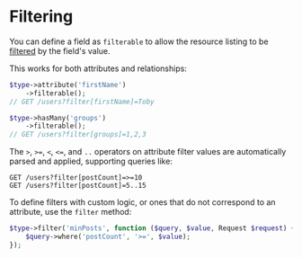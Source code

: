 # Filtering

You can define a field as `filterable` to allow the resource listing to be [filtered](https://jsonapi.org/recommendations/#filtering) by the field's value.

This works for both attributes and relationships:

```php
$type->attribute('firstName')
    ->filterable();
// GET /users?filter[firstName]=Toby

$type->hasMany('groups')
    ->filterable();
// GET /users?filter[groups]=1,2,3
```

The `>`, `>=`, `<`, `<=`, and `..` operators on attribute filter values are automatically parsed and applied, supporting queries like:

```
GET /users?filter[postCount]=>=10
GET /users?filter[postCount]=5..15
```

To define filters with custom logic, or ones that do not correspond to an attribute, use the `filter` method:

```php
$type->filter('minPosts', function ($query, $value, Request $request) {
    $query->where('postCount', '>=', $value);
});
```
